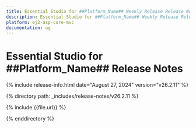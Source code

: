 ```yaml
---
title: Essential Studio for ##Platform_Name## Weekly Release Release Notes  
description: Essential Studio for ##Platform_Name## Weekly Release Release Notes  
platform: ej2-asp-core-mvc
documentation: ug
---
```


# Essential Studio for ##Platform_Name##  Release Notes  

{% include release-info.html date="August 27, 2024"  version="v26.2.11" %}

{% directory path: _includes/release-notes/v26.2.11 %}

{% include {{file.url}} %}

{% enddirectory %}